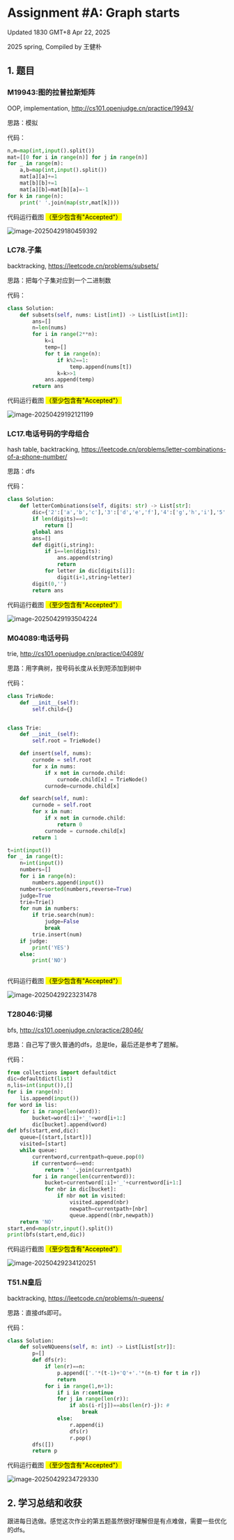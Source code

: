 # Assignment #A: Graph starts

Updated 1830 GMT+8 Apr 22, 2025

2025 spring, Compiled by 王健朴



## 1. 题目

### M19943:图的拉普拉斯矩阵

OOP, implementation, http://cs101.openjudge.cn/practice/19943/

思路：模拟



代码：

```python
n,m=map(int,input().split())
mat=[[0 for i in range(n)] for j in range(n)]
for _ in range(m):
    a,b=map(int,input().split())
    mat[a][a]+=1
    mat[b][b]+=1
    mat[a][b]=mat[b][a]=-1
for k in range(n):
    print(' '.join(map(str,mat[k])))
```



代码运行截图 <mark>（至少包含有"Accepted"）</mark>

![image-20250429180459392](https://raw.githubusercontent.com/Torrential-WJP/Image-Host/main/img/20250429180506642.png)



### LC78.子集

backtracking, https://leetcode.cn/problems/subsets/

思路：把每个子集对应到一个二进制数



代码：

```python
class Solution:
    def subsets(self, nums: List[int]) -> List[List[int]]:
        ans=[]
        n=len(nums)
        for i in range(2**n):
            k=i
            temp=[]
            for t in range(n):
                if k%2==1:
                    temp.append(nums[t])
                k=k>>1
            ans.append(temp)
        return ans

```



代码运行截图 <mark>（至少包含有"Accepted"）</mark>

![image-20250429192121199](https://raw.githubusercontent.com/Torrential-WJP/Image-Host/main/img/20250429192121697.png)



### LC17.电话号码的字母组合

hash table, backtracking, https://leetcode.cn/problems/letter-combinations-of-a-phone-number/

思路：dfs



代码：

```python
class Solution:
    def letterCombinations(self, digits: str) -> List[str]:
        dic={'2':['a','b','c'],'3':['d','e','f'],'4':['g','h','i'],'5':['j','k','l'],'6':['m','n','o'],'7':['p','q','r','s'],'8':['t','u','v'],'9':['w','x','y','z']}
        if len(digits)==0:
            return []
        global ans
        ans=[]
        def digit(i,string):
            if i==len(digits):
                ans.append(string)
                return
            for letter in dic[digits[i]]:
                digit(i+1,string+letter)
        digit(0,'')
        return ans
```



代码运行截图 <mark>（至少包含有"Accepted"）</mark>

![image-20250429193504224](https://raw.githubusercontent.com/Torrential-WJP/Image-Host/main/img/20250429193504535.png)



### M04089:电话号码

trie, http://cs101.openjudge.cn/practice/04089/

思路：用字典树，按号码长度从长到短添加到树中



代码：

```python
class TrieNode:
    def __init__(self):
        self.child={}


class Trie:
    def __init__(self):
        self.root = TrieNode()

    def insert(self, nums):
        curnode = self.root
        for x in nums:
            if x not in curnode.child:
                curnode.child[x] = TrieNode()
            curnode=curnode.child[x]

    def search(self, num):
        curnode = self.root
        for x in num:
            if x not in curnode.child:
                return 0
            curnode = curnode.child[x]
        return 1

t=int(input())
for _ in range(t):
    n=int(input())
    numbers=[]
    for i in range(n):
        numbers.append(input())
    numbers=sorted(numbers,reverse=True)
    judge=True
    trie=Trie()
    for num in numbers:
        if trie.search(num):
            judge=False
            break
        trie.insert(num)
    if judge:
        print('YES')
    else:
        print('NO')



```



代码运行截图 <mark>（至少包含有"Accepted"）</mark>

![image-20250429223231478](https://raw.githubusercontent.com/Torrential-WJP/Image-Host/main/img/20250429223231924.png)



### T28046:词梯

bfs, http://cs101.openjudge.cn/practice/28046/

思路：自己写了很久普通的dfs，总是tle，最后还是参考了题解。



代码：

```python
from collections import defaultdict
dic=defaultdict(list)
n,lis=int(input()),[]
for i in range(n):
    lis.append(input())
for word in lis:
    for i in range(len(word)):
        bucket=word[:i]+'_'+word[i+1:]
        dic[bucket].append(word)
def bfs(start,end,dic):
    queue=[(start,[start])]
    visited=[start]
    while queue:
        currentword,currentpath=queue.pop(0)
        if currentword==end:
            return ' '.join(currentpath)
        for i in range(len(currentword)):
            bucket=currentword[:i]+'_'+currentword[i+1:]
            for nbr in dic[bucket]:
                if nbr not in visited:
                    visited.append(nbr)
                    newpath=currentpath+[nbr]
                    queue.append((nbr,newpath))
    return 'NO'
start,end=map(str,input().split())    
print(bfs(start,end,dic))
```



代码运行截图 <mark>（至少包含有"Accepted"）</mark>

![image-20250429234120251](https://raw.githubusercontent.com/Torrential-WJP/Image-Host/main/img/20250429234120675.png)



### T51.N皇后

backtracking, https://leetcode.cn/problems/n-queens/

思路：直接dfs即可。



代码：

```python
class Solution:
    def solveNQueens(self, n: int) -> List[List[str]]:
        p=[]
        def dfs(r):
            if len(r)==n:
                p.append(['.'*(t-1)+'Q'+'.'*(n-t) for t in r])
                return
            for i in range(1,n+1):
                if i in r:continue
                for j in range(len(r)):
                    if abs(i-r[j])==abs(len(r)-j): # 
                        break
                else:
                    r.append(i)
                    dfs(r)
                    r.pop()
        dfs([])
        return p
```



代码运行截图 <mark>（至少包含有"Accepted"）</mark>

![image-20250429234729330](https://raw.githubusercontent.com/Torrential-WJP/Image-Host/main/img/20250429234729687.png)



## 2. 学习总结和收获

跟进每日选做。感觉这次作业的第五题虽然很好理解但是有点难做，需要一些优化的dfs。











